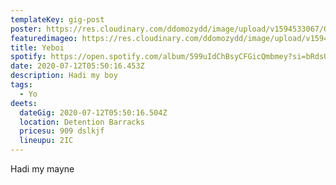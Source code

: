 ```yaml
---
templateKey: gig-post
poster: https://res.cloudinary.com/ddomozydd/image/upload/v1594533067/QQBorder_xdalsj.png
featuredimageo: https://res.cloudinary.com/ddomozydd/image/upload/v1594533067/QQBorder_xdalsj.png
title: Yeboi
spotify: https://open.spotify.com/album/599uIdChBsyCFGicQmbmey?si=bRdsUoCxTPGr7bBct3dUzg
date: 2020-07-12T05:50:16.453Z
description: Hadi my boy
tags:
  - Yo
deets:
  dateGig: 2020-07-12T05:50:16.504Z
  location: Detention Barracks
  pricesu: 909 dslkjf
  lineupu: 2IC
---
```

Hadi my mayne
